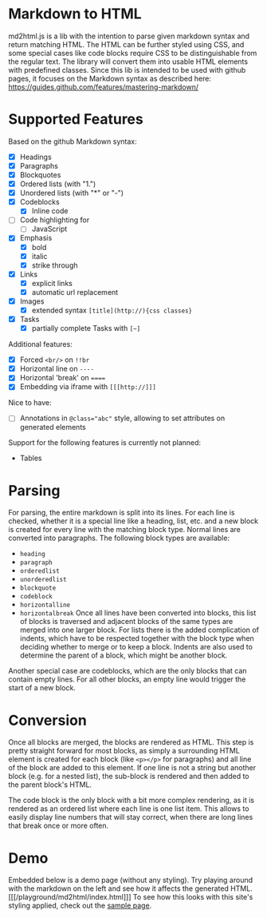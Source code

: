# Markdown to HTML
md2html.js is a lib with the intention to parse given markdown syntax and return
matching HTML. The HTML can be further styled using CSS, and some special cases
like code blocks require CSS to be distinguishable from the regular text. The
library will convert them into usable HTML elements with predefined classes.
Since this lib is intended to be used with github pages, it focuses on the Markdown
syntax as described here: https://guides.github.com/features/mastering-markdown/

# Supported Features
Based on the github Markdown syntax:
* [x] Headings
* [x] Paragraphs
* [x] Blockquotes
* [x] Ordered lists (with "1.")
* [x] Unordered lists (with "*" or "-")
* [x] Codeblocks
  * [x] Inline code
* [ ] Code highlighting for 
  * [ ] JavaScript
* [x] Emphasis
  * [x] bold
  * [x] italic
  * [x] strike through
* [x] Links
  * [x] explicit links
  * [x] automatic url replacement
* [x] Images
  * [x] extended syntax `[title](http://){css classes}`
* [x] Tasks
  * [x] partially complete Tasks with `[~]`

Additional features:
* [x] Forced `<br/>` on `!!br`
* [x] Horizontal line on `----`
* [x] Horizontal 'break' on `====`
* [x] Embedding via iframe with `[[[http://]]]`

Nice to have:
* [ ] Annotations in `@class="abc"` style, allowing to set attributes on generated elements

Support for the following features is currently not planned:
* Tables

# Parsing
For parsing, the entire markdown is split into its lines. For each line is checked,
whether it is a special line like a heading, list, etc. and a new block is created
for every line with the matching block type. Normal lines are converted into paragraphs.
The following block types are available:
* `heading`
* `paragraph`
* `orderedlist`
* `unorderedlist`
* `blockquote`
* `codeblock`
* `horizontalline`
* `horizontalbreak`
Once all lines have been converted into blocks, this list of blocks is traversed and
adjacent blocks of the same types are merged into one larger block. For lists there is
the added complication of indents, which have to be respected together with the block
type when deciding whether to merge or to keep a block.
Indents are also used to determine the parent of a block, which might be another block.

Another special case are codeblocks, which are the only blocks that can contain empty
lines. For all other blocks, an empty line would trigger the start of a new block.

# Conversion
Once all blocks are merged, the blocks are rendered as HTML. This step is pretty straight
forward for most blocks, as simply a surrounding HTML element is created for each block
(like `<p></p>` for paragraphs) and all line of the block are added to this element. If one
line is not a string but another block (e.g. for a nested list), the sub-block is rendered
and then added to the parent block's HTML.

The code block is the only block with a bit more complex rendering, as it is rendered as an
ordered list where each line is one list item. This allows to easily display line numbers
that will stay correct, when there are long lines that break once or more often.

# Demo
Embedded below is a demo page (without any styling). Try playing around with the markdown
on the left and see how it affects the generated HTML.
[[[/playground/md2html/index.html]]]
To see how this looks with this site's styling applied, check out the [sample page](/playground/md2html/sample.md).